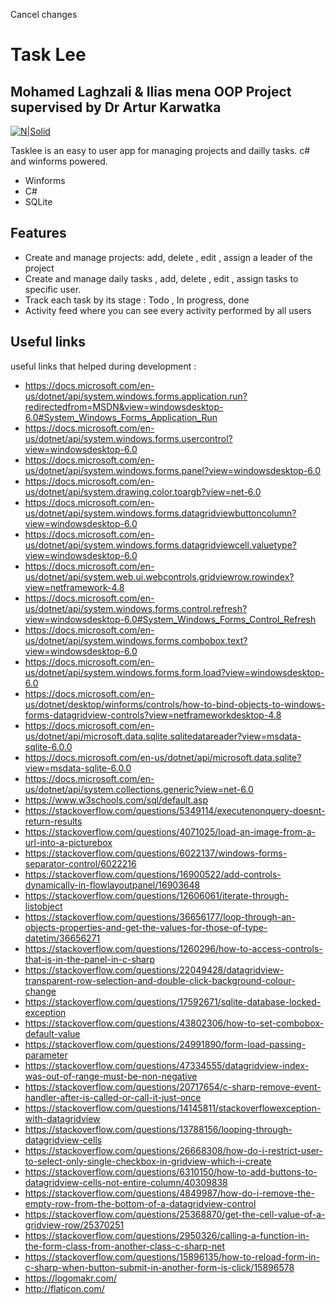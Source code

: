 Cancel changes
# Task Lee
## Mohamed Laghzali &amp; Ilias mena OOP Project supervised by Dr Artur Karwatka

[![N|Solid](https://github.com/Laghzali/Taskly/blob/master/Resources/logo.png?raw=true)](https://github.com/Laghzali/Taskly)


Tasklee is an easy to user app for managing projects and dailly tasks.
c# and winforms powered.

- Winforms
- C#
- SQLite

## Features

- Create and manage projects: add, delete , edit , assign a leader of the project
- Create and manage daily tasks , add, delete , edit , assign tasks to specific user.
- Track each task by its stage : Todo , In progress, done
- Activity feed where you can see every activity performed by all users
## Useful links

useful links that helped during development :

- https://docs.microsoft.com/en-us/dotnet/api/system.windows.forms.application.run?redirectedfrom=MSDN&view=windowsdesktop-6.0#System_Windows_Forms_Application_Run
- https://docs.microsoft.com/en-us/dotnet/api/system.windows.forms.usercontrol?view=windowsdesktop-6.0
- https://docs.microsoft.com/en-us/dotnet/api/system.windows.forms.panel?view=windowsdesktop-6.0
- https://docs.microsoft.com/en-us/dotnet/api/system.drawing.color.toargb?view=net-6.0
- https://docs.microsoft.com/en-us/dotnet/api/system.windows.forms.datagridviewbuttoncolumn?view=windowsdesktop-6.0
- https://docs.microsoft.com/en-us/dotnet/api/system.windows.forms.datagridviewcell.valuetype?view=windowsdesktop-6.0
- https://docs.microsoft.com/en-us/dotnet/api/system.web.ui.webcontrols.gridviewrow.rowindex?view=netframework-4.8
- https://docs.microsoft.com/en-us/dotnet/api/system.windows.forms.control.refresh?view=windowsdesktop-6.0#System_Windows_Forms_Control_Refresh
- https://docs.microsoft.com/en-us/dotnet/api/system.windows.forms.combobox.text?view=windowsdesktop-6.0
- https://docs.microsoft.com/en-us/dotnet/api/system.windows.forms.form.load?view=windowsdesktop-6.0
- https://docs.microsoft.com/en-us/dotnet/desktop/winforms/controls/how-to-bind-objects-to-windows-forms-datagridview-controls?view=netframeworkdesktop-4.8
- https://docs.microsoft.com/en-us/dotnet/api/microsoft.data.sqlite.sqlitedatareader?view=msdata-sqlite-6.0.0
- https://docs.microsoft.com/en-us/dotnet/api/microsoft.data.sqlite?view=msdata-sqlite-6.0.0
- https://docs.microsoft.com/en-us/dotnet/api/system.collections.generic?view=net-6.0
- https://www.w3schools.com/sql/default.asp
- https://stackoverflow.com/questions/5349114/executenonquery-doesnt-return-results
- https://stackoverflow.com/questions/4071025/load-an-image-from-a-url-into-a-picturebox
- https://stackoverflow.com/questions/6022137/windows-forms-separator-control/6022216
- https://stackoverflow.com/questions/16900522/add-controls-dynamically-in-flowlayoutpanel/16903648
- https://stackoverflow.com/questions/12606061/iterate-through-listobject
- https://stackoverflow.com/questions/36656177/loop-through-an-objects-properties-and-get-the-values-for-those-of-type-datetim/36656271
- https://stackoverflow.com/questions/1260296/how-to-access-controls-that-is-in-the-panel-in-c-sharp
- https://stackoverflow.com/questions/22049428/datagridview-transparent-row-selection-and-double-click-background-colour-change
- https://stackoverflow.com/questions/17592671/sqlite-database-locked-exception
- https://stackoverflow.com/questions/43802306/how-to-set-combobox-default-value
- https://stackoverflow.com/questions/24991890/form-load-passing-parameter
- https://stackoverflow.com/questions/47334555/datagridview-index-was-out-of-range-must-be-non-negative
- https://stackoverflow.com/questions/20717654/c-sharp-remove-event-handler-after-is-called-or-call-it-just-once
- https://stackoverflow.com/questions/14145811/stackoverflowexception-with-datagridview
- https://stackoverflow.com/questions/13788156/looping-through-datagridview-cells
- https://stackoverflow.com/questions/26668308/how-do-i-restrict-user-to-select-only-single-checkbox-in-gridview-which-i-create
- https://stackoverflow.com/questions/6310150/how-to-add-buttons-to-datagridview-cells-not-entire-column/40309838
- https://stackoverflow.com/questions/4849987/how-do-i-remove-the-empty-row-from-the-bottom-of-a-datagridview-control
- https://stackoverflow.com/questions/25368870/get-the-cell-value-of-a-gridview-row/25370251
- https://stackoverflow.com/questions/2950326/calling-a-function-in-the-form-class-from-another-class-c-sharp-net
- https://stackoverflow.com/questions/15896135/how-to-reload-form-in-c-sharp-when-button-submit-in-another-form-is-click/15896578
- https://logomakr.com/
- http://flaticon.com/

